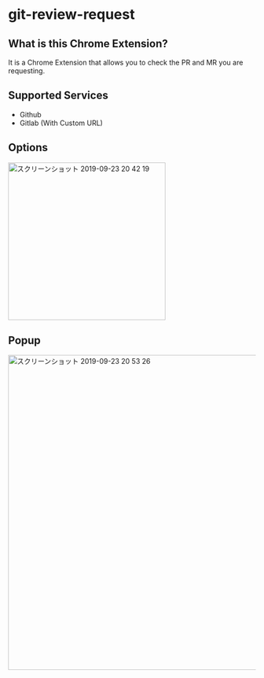 # git-review-request

## What is this Chrome Extension?
It is a Chrome Extension that allows you to check the PR and MR you are requesting.

## Supported Services
 * Github
 * Gitlab (With Custom URL)

## Options

<img width="320" alt="スクリーンショット 2019-09-23 20 42 19" src="https://user-images.githubusercontent.com/19683276/65424031-7c3d1b80-de45-11e9-9894-42227f74d7c4.png">


## Popup

<img width="640" alt="スクリーンショット 2019-09-23 20 53 26" src="https://user-images.githubusercontent.com/19683276/65424067-9119af00-de45-11e9-8ab2-1f85cdcfd97b.png">
